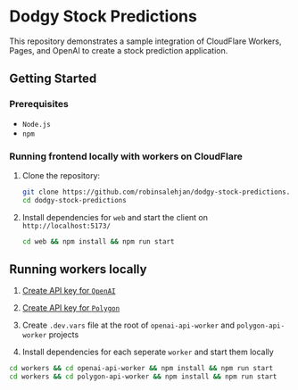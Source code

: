 # Dodgy Stock Predictions

This repository demonstrates a sample integration of CloudFlare Workers, Pages, and OpenAI to create a stock prediction application.

## Getting Started

### Prerequisites
- `Node.js`
- `npm`

### Running frontend locally with workers on CloudFlare
1. Clone the repository:
   ```sh
   git clone https://github.com/robinsalehjan/dodgy-stock-predictions.git
   cd dodgy-stock-predictions
   ```

2. Install dependencies for `web` and start the client on `http://localhost:5173/`
   ```sh
   cd web && npm install && npm run start
   ```

## Running workers locally
1. [Create API key for `OpenAI`](https://platform.openai.com/settings/profile?tab=api-keys)

2. [Create API key for `Polygon`](https://polygon.io/dashboard/keys)

3. Create `.dev.vars` file at the root of `openai-api-worker` and `polygon-api-worker` projects

4. Install dependencies for each seperate `worker` and start them locally
  ```sh
  cd workers && cd openai-api-worker && npm install && npm run start
  cd workers && cd polygon-api-worker && npm install && npm run start
  ```
